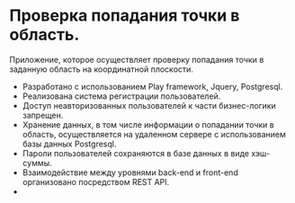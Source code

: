# Проверка попадания точки в область.

Приложение, которое осуществляет проверку попадания точки в заданную область на координатной плоскости.

- Разработано с использованием Play framework, Jquery, Postgresql.
- Реализована система регистрации пользователей.
- Доступ неавторизованных пользователей к части бизнес-логики запрещен.
- Хранение данных, в том числе информации о попадании точки в область, осуществляется на удаленном сервере с использованием базы данных Postgresql.
- Пароли пользователей сохраняются в базе данных в виде хэш-суммы.
- Взаимодействие между уровнями back-end и front-end организовано посредством REST API.
- 
